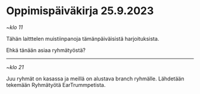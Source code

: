 # Oppimispäiväkirja 25.9.2023

*~klo 11*

Tähän laitttelen muistiinpanoja tämänpäiväisistä harjoituksista. 

Ehkä tänään asiaa ryhmätyöstä?

---
*~klo 21*

Juu ryhmät on kasassa ja meillä on alustava branch ryhmälle. Lähdetään tekemään Ryhmätyötä EarTrummpetista. 

